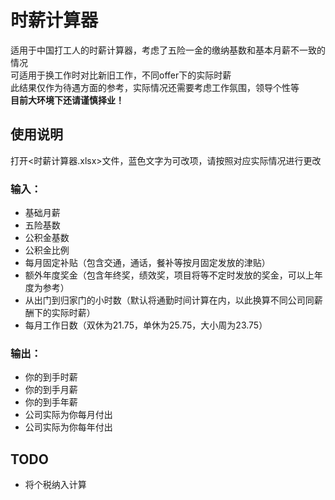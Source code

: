 # 时薪计算器
适用于中国打工人的时薪计算器，考虑了五险一金的缴纳基数和基本月薪不一致的情况  
可适用于换工作时对比新旧工作，不同offer下的实际时薪  
此结果仅作为待遇方面的参考，实际情况还需要考虑工作氛围，领导个性等  
**目前大环境下还请谨慎择业！**

## 使用说明
打开<时薪计算器.xlsx>文件，蓝色文字为可改项，请按照对应实际情况进行更改  
### 输入：
- 基础月薪
- 五险基数
- 公积金基数
- 公积金比例
- 每月固定补贴（包含交通，通话，餐补等按月固定发放的津贴）
- 额外年度奖金（包含年终奖，绩效奖，项目将等不定时发放的奖金，可以上年度为参考）
- 从出门到归家门的小时数（默认将通勤时间计算在内，以此换算不同公司同薪酬下的实际时薪）
- 每月工作日数（双休为21.75，单休为25.75，大小周为23.75）  
### 输出：
- 你的到手时薪
- 你的到手月薪
- 你的到手年薪
- 公司实际为你每月付出
- 公司实际为你每年付出


## TODO
- 将个税纳入计算
